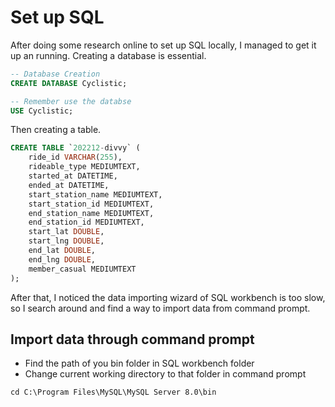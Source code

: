 # Set up SQL

After doing some research online to set up SQL locally, I managed to get it up an running. Creating a database is essential.

```sql
-- Database Creation 
CREATE DATABASE Cyclistic;

-- Remember use the databse
USE Cyclistic;
```

Then creating a table.

```sql
CREATE TABLE `202212-divvy` (
	ride_id VARCHAR(255),
	rideable_type MEDIUMTEXT,
	started_at DATETIME,
	ended_at DATETIME,
	start_station_name MEDIUMTEXT,
	start_station_id MEDIUMTEXT,
	end_station_name MEDIUMTEXT,
	end_station_id MEDIUMTEXT,
	start_lat DOUBLE,
	start_lng DOUBLE,
	end_lat DOUBLE,
	end_lng DOUBLE,
	member_casual MEDIUMTEXT
);
```

After that, I noticed the data importing wizard of SQL workbench is too slow, so I search around and find a way to import data from command prompt. 

## Import data through command prompt

* Find the path of you bin folder in SQL workbench folder
* Change current working directory to that folder in command prompt

```shell
cd C:\Program Files\MySQL\MySQL Server 8.0\bin
```
